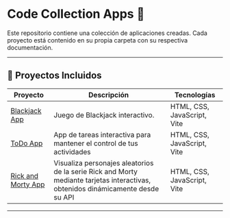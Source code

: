 # Code Collection Apps 🚀

Este repositorio contiene una colección de aplicaciones creadas. Cada proyecto está contenido en su propia carpeta con su respectiva documentación.

---

## 📁 Proyectos Incluidos

| Proyecto         | Descripción                                         | Tecnologías                 |
|------------------|-----------------------------------------------------|-----------------------------|
| [Blackjack App](./Blackjack-App)           | Juego de Blackjack interactivo.                    | HTML, CSS, JavaScript, Vite |
| [ToDo App](./toDo-app)                     | App de tareas interactiva para mantener el control de tus actividades | HTML, CSS, JavaScript, Vite |
| [Rick and Morty App](./http-app) | Visualiza personajes aleatorios de la serie Rick and Morty mediante tarjetas interactivas, obtenidos dinámicamente desde su API | HTML, CSS, JavaScript, Vite |

---
